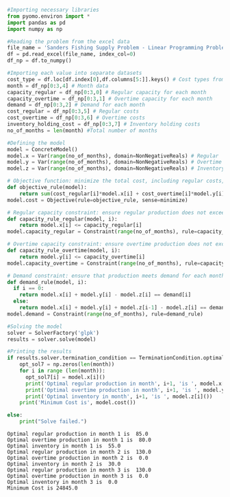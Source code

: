 ```python
#Importing necessary libraries
from pyomo.environ import *
import pandas as pd
import numpy as np
```


```python
#Reading the problem from the excel data
file_name = 'Sanders Fishing Supply Problem - Linear Programming Problem - Optimisation Models.xlsx'
df = pd.read_excel(file_name, index_col=0)
df_np = df.to_numpy()
```


```python
#Importing each value into separate datasets
cost_type = df.loc[df.index[0],df.columns[5:]].keys() # Cost types from the DataFrame
month = df_np[0:3,4] # Month data
capacity_regular = df_np[0:3,0] # Regular capacity for each month
capacity_overtime = df_np[0:3,1] # Overtime capacity for each month
demand = df_np[0:3,2] # Demand for each month
cost_regular = df_np[0:3,5] # Regular costs
cost_overtime = df_np[0:3,6] # Overtime costs
inventory_holding_cost = df_np[0:3,7] # Inventory holding costs
no_of_months = len(month) #Total number of months
```


```python
#Defining the model
model = ConcreteModel()
model.x = Var(range(no_of_months), domain=NonNegativeReals) # Regular
model.y = Var(range(no_of_months), domain=NonNegativeReals) # Overtime
model.z = Var(range(no_of_months), domain=NonNegativeReals) # Inventory
```


```python
# Objective function: minimize the total cost, including regular costs, overtime costs, and inventory holding costs
def objective_rule(model):
    return sum(cost_regular[i]*model.x[i] + cost_overtime[i]*model.y[i] + inventory_holding_cost[i]*model.z[i] for i in range(no_of_months))
model.cost = Objective(rule=objective_rule, sense=minimize)
```


```python
# Regular capacity constraint: ensure regular production does not exceed available capacity each month
def capacity_rule_regular(model, i):
    return model.x[i] <= capacity_regular[i]
model.capacity_regular = Constraint(range(no_of_months), rule=capacity_rule_regular)
```


```python
# Overtime capacity constraint: ensure overtime production does not exceed available capacity each month
def capacity_rule_overtime(model, i):
    return model.y[i] <= capacity_overtime[i]
model.capacity_overtime = Constraint(range(no_of_months), rule=capacity_rule_overtime)
```


```python
# Demand constraint: ensure that production meets demand for each month, accounting for inventory levels
def demand_rule(model, i):
  if i == 0:
    return model.x[i] + model.y[i] - model.z[i] == demand[i]
  else:
    return model.x[i] + model.y[i] + model.z[i-1] - model.z[i] == demand[i]
model.demand = Constraint(range(no_of_months), rule=demand_rule)
```


```python
#Solving the model
solver = SolverFactory('glpk')
results = solver.solve(model)
```


```python
#Printing the results
if results.solver.termination_condition == TerminationCondition.optimal:
    opt_sol7 = np.zeros(len(month))
    for i in range (len(month)):
      opt_sol7[i] = model.x[i]()
      print('Optimal regular production in month', i+1, 'is ', model.x[i]())
      print('Optimal overtime production in month', i+1, 'is ', model.y[i]())
      print('Optimal inventory in month', i+1, 'is ', model.z[i]())
    print('Minimum Cost is', model.cost())

else:
    print("Solve failed.") 
```

    Optimal regular production in month 1 is  85.0
    Optimal overtime production in month 1 is  80.0
    Optimal inventory in month 1 is  55.0
    Optimal regular production in month 2 is  130.0
    Optimal overtime production in month 2 is  0.0
    Optimal inventory in month 2 is  30.0
    Optimal regular production in month 3 is  130.0
    Optimal overtime production in month 3 is  0.0
    Optimal inventory in month 3 is  0.0
    Minimum Cost is 24845.0



```python

```

